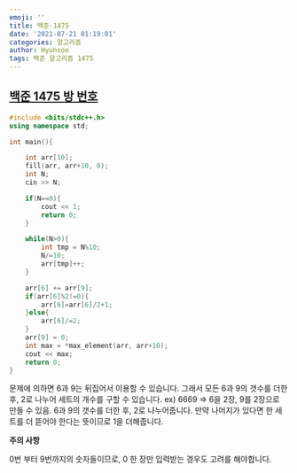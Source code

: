 ```yaml
---
emoji: ''
title: 백준-1475
date: '2021-07-21 01:19:01'
categories: 알고리즘
author: Hyunsoo
tags: 백준 알고리즘 1475
---
```


## [백준 1475 방 번호](https://www.acmicpc.net/problem/1475)

```c++
#include <bits/stdc++.h>
using namespace std;

int main(){

    int arr[10];
    fill(arr, arr+10, 0);
    int N;
    cin >> N;

    if(N==0){
        cout << 1;
        return 0;
    }

    while(N>0){
        int tmp = N%10;
        N/=10;
        arr[tmp]++;
    }

    arr[6] += arr[9];
    if(arr[6]%2!=0){
        arr[6]=arr[6]/2+1;
    }else{
        arr[6]/=2;
    }
    arr[9] = 0;
    int max = *max_element(arr, arr+10);
    cout << max;
    return 0;
}
```

문제에 의하면 6과 9는 뒤집어서 이용할 수 있습니다. 그래서 모든 6과 9의 갯수를 더한 후, 2로 나누어 세트의 개수를 구할 수 있습니다. ex) 6669 => 6을 2장, 9를 2장으로 만들 수 있음.
6과 9의 갯수를 더한 후, 2로 나누어줍니다. 만약 나머지가 있다면 한 세트를 더 뜯어야 한다는 뜻이므로 1을 더해줍니다.

<b>주의 사항</b>

0번 부터 9번까지의 숫자들이므로, 0 한 장만 입력받는 경우도 고려를 해야합니다.

```toc

```
